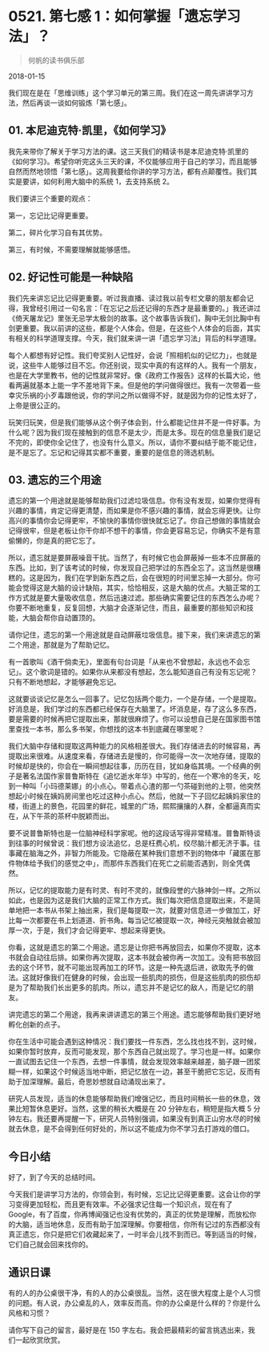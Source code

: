 # 0521. 第七感 1：如何掌握「遗忘学习法」？

> 何帆的读书俱乐部

2018-01-15

我们现在是在「思维训练」这个学习单元的第三周。我们在这一周先讲讲学习方法，然后再谈一谈如何锻炼「第七感」。

## 01. 本尼迪克特·凯里，《如何学习》

我先来带你了解关于学习方法的课。这三天我们的精读书是本尼迪克特·凯里的《如何学习》。希望你听完这头三天的课，不仅能够应用于自己的学习，而且能够自然而然地领悟「第七感」。这周我要给你讲的学习方法，都有点颠覆性。我们其实是要讲，如何利用大脑中的系统 1，去支持系统 2。

我们要讲三个重要的观点：

第一，忘记比记得更重要。

第二，碎片化学习自有其优势。

第三，有时候，不需要理解就能够感悟。

## 02. 好记性可能是一种缺陷

我们先来讲忘记比记得更重要。听过我直播、读过我以前专栏文章的朋友都会记得，我曾经引用过一句名言：「在忘记之后还记得的东西才是最重要的。」我还讲过《倚天屠龙记》里张无忌学太极剑的故事。这个故事告诉我们，胸中无剑比胸中有剑更重要。我以前讲的这些，都是个人体会。但是，在这些个人体会的后面，其实有相关的科学道理支撑。今天，我们就来讲一讲「遗忘学习法」背后的科学道理。

每个人都想有好记性。我们夸奖别人记性好，会说「照相机似的记忆力」，也就是说，这些牛人能够过目不忘。你还别说，现实中真的有这样的人。我有一个朋友，也是在大学里教书，他的记性就非常好。像《政府工作报告》这样的长篇大论，他看两遍就基本上能一字不差地背下来。但是他的学问做得很烂。我有一次带着一些幸灾乐祸的小歹毒跟他说，你的学问之所以做得不好，就是因为你的记性太好了，上帝是很公正的。

玩笑归玩笑，但是我们能够从这个例子体会到，什么都能记住并不是一件好事。为什么呢？因为我们现在接触到的信息不是太少，而是太多。现在的信息量我们是记不完的，即使你全记住了，也没有什么意义。所以，请你不要纠结于能不能记住，是不是忘了。忘记和记得其实都不重要，重要的是信息的筛选机制。

## 03. 遗忘的三个用途

遗忘的第一个用途就是能够帮助我们过滤垃圾信息。你有没有发现，如果你觉得有兴趣的事情，肯定记得更清楚，而如果是你不感兴趣的事情，就会忘得更快。让你高兴的事情你会记得更牢，不愉快的事情你很快就忘记了。你自己想做的事情就会记得很牢，但是老板让你干你却不想干的事情，你会更容易忘记，你确实不是有意偷懒的，你是真的把它忘了。

所以，遗忘就是要屏蔽噪音干扰。当然了，有时候它也会屏蔽掉一些本不应屏蔽的东西。比如，到了该考试的时候，你发现自己把学过的东西全忘了。这当然是很糟糕的。这是因为，我们在学到新东西之后，会在很短的时间里忘掉一大部分。你可能会觉得这是大脑的设计缺陷，其实，恰恰相反，这是大脑的优点。大脑正常的工作方式就是要大量吸收信息，然后迅速过滤。那些确实需要记住的东西怎么办呢？你要不断地重复，反复回想，大脑才会逐渐记住，而且，最重要的那些知识和技能，大脑会帮你自动置顶的。

请你记住，遗忘的第一个用途就是自动屏蔽垃圾信息。接下来，我们来讲遗忘的第二个用途，那就是为了帮助记忆。

有一首歌叫《酒干倘卖无》，里面有句台词是「从来也不曾想起，永远也不会忘记」。这个歌词是错的。如果你从来都没有想起，怎么能知道自己有没有忘记呢？只有不断地想起，才能够避免忘记。

这就要谈谈记忆是怎么一回事了。记忆包括两个能力，一个是存储，一个是提取。好消息是，我们学过的东西都已经保存在大脑里了。坏消息是，存了这么多东西，要是需要的时候再把它提取出来，那就很麻烦了。你可以设想自己是在国家图书馆里查找一本书，那么多书架，你想找的这本书到底藏在哪里呢？

我们大脑中存储和提取这两种能力的风格相差很大。我们存储进去的时候容易，再提取出来很难。从速度来看，存储进去是慢的，你可能得一次一次地存储，提取的时候却是快的，你会在一瞬间想起往事，历历在目，犹如身临其境。一个经典的例子是著名法国作家普鲁斯特在《追忆逝水年华》中写的，他在一个寒冷的冬天，吃到一种叫「小玛德莱娜」的小点心。带着点心渣的那一勺茶碰到他的上颚，他突然想起小时候在姨妈房间里也吃过这种小点心。然后，他就一下子回忆起姨妈家住的楼，街道上的景色，花园里的鲜花，城里的广场，熙熙攘攘的人群，全都逼真而实在，从下午茶的茶杯中脱颖而出。

要不说普鲁斯特也是一位脑神经科学家呢。他的这段话写得非常精准。普鲁斯特谈到往事的时候曾说：我们想方设法追忆，总是枉费心机，绞尽脑汁都无济于事。往事藏在脑海之外，非智力所能及。它隐蔽在某种我们意想不到的物体中「藏匿在那件物体给予我们的感觉之中」，而那件东西我们在死亡之前能否遇到，则全凭偶然。

所以，记忆的提取能力是有时灵、有时不灵的，就像段誉的六脉神剑一样。之所以如此，也是因为这是我们大脑的正常工作方式。我们每次把信息提取出来，不是简单地把一本书从书架上抽出来，我们是每提取一次，就要对信息进一步做加工，好比每一次都要在书上划道道、折书角。每当记忆被提取一次，神经元突触就会被加厚一次，于是，我们才会记得更牢、想起来得更快。

你看，这就是遗忘的第二个用途。遗忘是让你把书再放回去，如果你不提取，这本书就会自动往后排。如果你再次提取，这本书就会被你再一次加工。没有把书放回去的这个环节，就不可能出现再加工的环节。这是一种先退后进，欲取先予的做法。这就好像我们在健身的时候，会出现一些肌肉的损伤，但是这些肌肉的损伤却是为了帮助我们长出更多的肌肉。所以，遗忘并不是记忆的敌人，而是记忆的朋友。

讲完遗忘的第二个用途，我再来讲讲遗忘的第三个用途。遗忘能够帮助我们更好地孵化创新的点子。

你在生活中可能会遇到这种情况：我们要找一件东西，怎么找也找不到，这时候，如果你暂时放弃，反而可能发现，那个东西自己就出现了。学习也是一样。如果你一直试图去记住一个东西，去想一件事情，就会发现效率越来越差，脑子跟一团浆糊一样，如果这个时候适当地中断，把记忆放在一边，甚至干脆把它忘记，反而有助于加深理解。最后，奇思妙想就自动涌现出来了。

研究人员发现，适当的休息能够帮助我们增强记忆，而且时间稍长一些的休息，效果比短暂休息更好。当然，这里的稍长大概是在 20 分钟左右，稍短是指大概 5 分钟左右。我还要再提醒一下，研究人员特别强调，如果没有到真正山穷水尽的时候就去休息，是不会得到任何好处的，所以这不能成为你不学习去打游戏的借口。

## 今日小结

好了，到了今天的总结时间。

今天我们是讲学习方法的，你领会到，有时候，忘记比记得更重要。这会让你的学习变得更加轻松，而且更有效率。不必强求记住每一个知识点，现在有了 Google，有了百度，你再博闻强记也没有优势的，真正的优势是理解，而放松你的大脑，适当地休息，反而有助于加深理解。你要相信，你所有记过的东西都没有真正遗忘，你只是把它们收藏起来了，一时半会儿找不到而已。等到适当的时候，它们自己就会回来找你的。

## 通识日课

有的人的办公桌很干净，有的人的办公桌很乱。当然，这在很大程度上是个人习惯的问题。有人说，办公桌乱的人，效率反而高。你的办公桌是什么样的？你是什么风格和习惯？

请你写下自己的留言，最好是在 150 字左右。我会把最精彩的留言挑选出来，我们一起欣赏欣赏。

